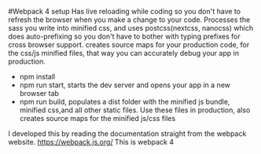 #Webpack 4 setup
Has live reloading while coding so you don't have to refresh the browser when you make a change to your code. Processes the sass you write into minified css, and uses postcss(nextcss, nanocss) which does auto-prefixing so you don't have to bother with typing prefixes for cross browser support. creates source maps for your production code, for the css/js minified files, that way you can accurately debug your app in production.

* npm install
* npm run start, starts the dev server and opens your app in a new browser tab
* npm run build, populates a dist folder with the minified js bundle, minified css,and all other static files. Use these files in production, also creates source maps for the minified js/css files

I developed this by reading the documentation straight from the webpack website. https://webpack.js.org/
This is webpack 4

